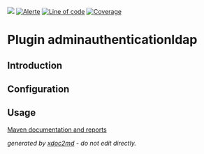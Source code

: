 ![](https://dev.lutece.paris.fr/jenkins/buildStatus/icon?job=plugin-adminauthenticationldap-deploy)
[![Alerte](https://dev.lutece.paris.fr/sonar/api/project_badges/measure?project=fr.paris.lutece.plugins%3Aplugin-adminauthenticationldap&metric=alert_status)](https://dev.lutece.paris.fr/sonar/dashboard?id=fr.paris.lutece.plugins%3Aplugin-adminauthenticationldap)
[![Line of code](https://dev.lutece.paris.fr/sonar/api/project_badges/measure?project=fr.paris.lutece.plugins%3Aplugin-adminauthenticationldap&metric=ncloc)](https://dev.lutece.paris.fr/sonar/dashboard?id=fr.paris.lutece.plugins%3Aplugin-adminauthenticationldap)
[![Coverage](https://dev.lutece.paris.fr/sonar/api/project_badges/measure?project=fr.paris.lutece.plugins%3Aplugin-adminauthenticationldap&metric=coverage)](https://dev.lutece.paris.fr/sonar/dashboard?id=fr.paris.lutece.plugins%3Aplugin-adminauthenticationldap)

# Plugin adminauthenticationldap

## Introduction



## Configuration



## Usage




[Maven documentation and reports](https://dev.lutece.paris.fr/plugins/plugin-adminauthenticationldap/)



 *generated by [xdoc2md](https://github.com/lutece-platform/tools-maven-xdoc2md-plugin) - do not edit directly.*
